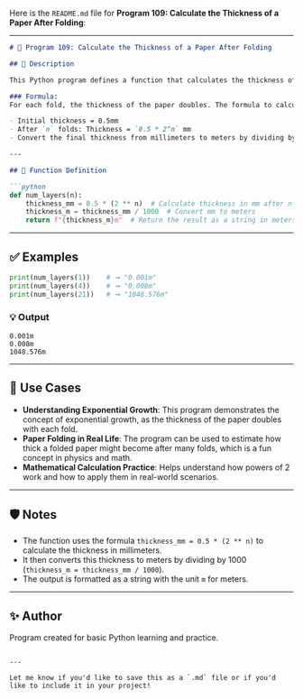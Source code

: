 Here is the `README.md` file for **Program 109: Calculate the Thickness of a Paper After Folding**:

---

```markdown
# 📘 Program 109: Calculate the Thickness of a Paper After Folding

## 🧮 Description

This Python program defines a function that calculates the thickness of a piece of paper after folding it `n` number of times. The paper starts off with an initial thickness of 0.5mm. The function calculates the thickness after each fold and converts the final thickness into meters.

### Formula:
For each fold, the thickness of the paper doubles. The formula to calculate the thickness is:

- Initial thickness = 0.5mm
- After `n` folds: Thickness = `0.5 * 2^n` mm
- Convert the final thickness from millimeters to meters by dividing by 1000.

---

## 📌 Function Definition

```python
def num_layers(n):
    thickness_mm = 0.5 * (2 ** n)  # Calculate thickness in mm after n folds
    thickness_m = thickness_mm / 1000  # Convert mm to meters
    return f"{thickness_m}m"  # Return the result as a string in meters
```

---

## ✅ Examples

```python
print(num_layers(1))    # ➞ "0.001m"
print(num_layers(4))    # ➞ "0.008m"
print(num_layers(21))   # ➞ "1048.576m"
```

### 💡 Output

```
0.001m
0.008m
1048.576m
```

---

## 📂 Use Cases

- **Understanding Exponential Growth**: This program demonstrates the concept of exponential growth, as the thickness of the paper doubles with each fold.
- **Paper Folding in Real Life**: The program can be used to estimate how thick a folded paper might become after many folds, which is a fun concept in physics and math.
- **Mathematical Calculation Practice**: Helps understand how powers of 2 work and how to apply them in real-world scenarios.

---

## 🛡️ Notes

- The function uses the formula `thickness_mm = 0.5 * (2 ** n)` to calculate the thickness in millimeters.
- It then converts this thickness to meters by dividing by 1000 (`thickness_m = thickness_mm / 1000`).
- The output is formatted as a string with the unit `m` for meters.

---

## ✨ Author

Program created for basic Python learning and practice.

```

---

Let me know if you'd like to save this as a `.md` file or if you'd like to include it in your project!
